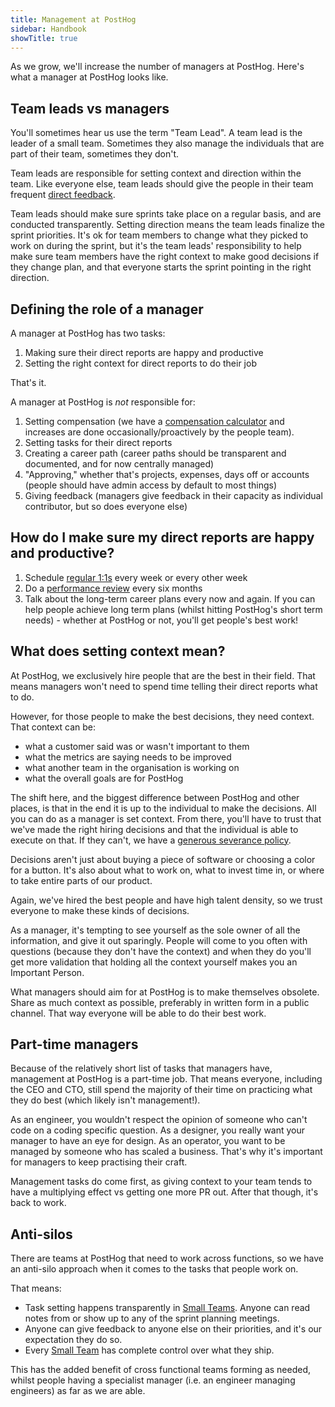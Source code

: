 ```yaml
---
title: Management at PostHog
sidebar: Handbook
showTitle: true
---
```


As we grow, we'll increase the number of managers at PostHog. Here's what a manager at PostHog looks like.

## Team leads vs managers

You'll sometimes hear us use the term "Team Lead". A team lead is the leader of a small team. Sometimes they also manage the individuals that are part of their team, sometimes they don't.

Team leads are responsible for setting context and direction within the team. Like everyone else, team leads should give the people in their team frequent [direct feedback](/handbook/people/feedback).

Team leads should make sure sprints take place on a regular basis, and are conducted transparently. Setting direction means the team leads finalize the sprint priorities. It's ok for team members to change what they picked to work on during the sprint, but it's the team leads' responsibility to help make sure team members have the right context to make good decisions if they change plan, and that everyone starts the sprint pointing in the right direction.

## Defining the role of a manager

A manager at PostHog has two tasks:
1. Making sure their direct reports are happy and productive
1. Setting the right context for direct reports to do their job

That's it.

A manager at PostHog is _not_ responsible for:
1. Setting compensation (we have a [compensation calculator](/handbook/people/compensation) and increases are done occasionally/proactively by the people team).
1. Setting tasks for their direct reports
1. Creating a career path (career paths should be transparent and documented, and for now centrally managed)
1. "Approving," whether that's projects, expenses, days off or accounts (people should have admin access by default to most things)
1. Giving feedback (managers give feedback in their capacity as individual contributor, but so does everyone else)

## How do I make sure my direct reports are happy and productive?

1. Schedule [regular 1:1s](/handbook/company/1-1s) every week or every other week
1. Do a [performance review](/handbook/people/feedback#performance-reviews) every six months
1. Talk about the long-term career plans every now and again. If you can help people achieve long term plans (whilst hitting PostHog's short term needs) - whether at PostHog or not, you'll get people's best work!

## What does setting context mean?

At PostHog, we exclusively hire people that are the best in their field.
That means managers won't need to spend time telling their direct reports what to do.

However, for those people to make the best decisions, they need context. That context can be:
- what a customer said was or wasn't important to them
- what the metrics are saying needs to be improved
- what another team in the organisation is working on
- what the overall goals are for PostHog

The shift here, and the biggest difference between PostHog and other places, is that in the end it is up to the individual to make the decisions.
All you can do as a manager is set context. From there, you'll have to trust that we've made the right hiring decisions and that the individual is able to execute on that. If they can't, we have a [generous severance policy](/handbook/people/compensation#severance).

Decisions aren't just about buying a piece of software or choosing a color for a button. It's also about what to work on, what to invest time in, or where to take entire parts of our product.

Again, we've hired the best people and have high talent density, so we trust everyone to make these kinds of decisions.

As a manager, it's tempting to see yourself as the sole owner of all the information, and give it out sparingly.
People will come to you often with questions (because they don't have the context) and when they do you'll get more validation that holding all the context yourself makes you an Important Person.

What managers should aim for at PostHog is to make themselves obsolete. Share as much context as possible, preferably in written form in a public channel. That way everyone will be able to do their best work.

## Part-time managers

Because of the relatively short list of tasks that managers have, management at PostHog is a part-time job.
That means everyone, including the CEO and CTO, still spend the majority of their time on practicing what they do best (which likely isn't management!).

As an engineer, you wouldn't respect the opinion of someone who can't code on a coding specific question.
As a designer, you really want your manager to have an eye for design.
As an operator, you want to be managed by someone who has scaled a business.
That's why it's important for managers to keep practising their craft.

Management tasks do come first, as giving context to your team tends to have a multiplying effect vs getting one more PR out. After that though, it's back to work.

## Anti-silos

There are teams at PostHog that need to work across functions, so we have an anti-silo approach when it comes to the tasks that people work on.

That means:
* Task setting happens transparently in [Small Teams](structure). Anyone can read notes from or show up to any of the sprint planning meetings.
* Anyone can give feedback to anyone else on their priorities, and it's our expectation they do so.
* Every [Small Team](structure) has complete control over what they ship.

This has the added benefit of cross functional teams forming as needed, whilst people having a specialist manager (i.e. an engineer managing engineers) as far as we are able. 
